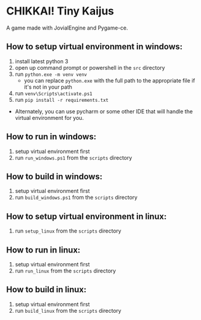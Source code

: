 # CHIKKAI! Tiny Kaijus

A game made with JovialEngine and Pygame-ce.

## How to setup virtual environment in windows:
1. install latest python 3
2. open up command prompt or powershell in the `src` directory
4. run `python.exe -m venv venv`
    - you can replace `python.exe` with the full path to the appropriate file if it's not in your path
5. run `venv\Scripts\activate.ps1`
6. run `pip install -r requirements.txt`

- Alternately, you can use pycharm or some other IDE that will handle the virtual environment for you.

## How to run in windows:
1. setup virtual environment first
2. run `run_windows.ps1` from the `scripts` directory

## How to build in windows:
1. setup virtual environment first
2. run `build_windows.ps1` from the `scripts` directory

## How to setup virtual environment in linux:
1. run `setup_linux` from the `scripts` directory

## How to run in linux:
1. setup virtual environment first
2. run `run_linux` from the `scripts` directory

## How to build in linux:
1. setup virtual environment first
2. run `build_linux` from the `scripts` directory
